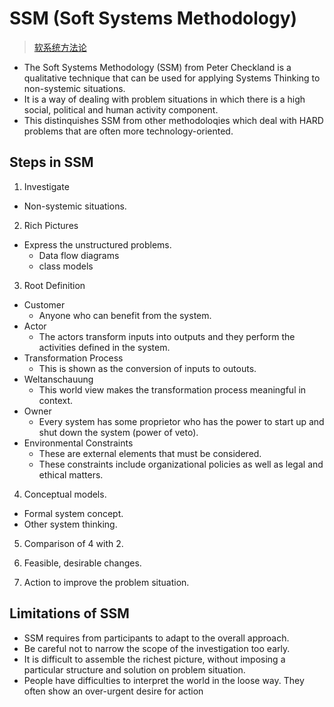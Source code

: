 # SSM (Soft Systems Methodology)

>[软系统方法论]

- The Soft Systems Methodology (SSM) from Peter Checkland is a qualitative technique that can be used for applying Systems Thinking to non-systemic situations.
-  It is a way of dealing with problem situations in which there is a high social, political and human activity component.
- This distinquishes SSM from other methodoloqies which deal with HARD problems that are often more technology-oriented.

## Steps in SSM

1. Investigate

- Non-systemic situations.

2. Rich Pictures

- Express the unstructured problems.
  - Data flow diagrams
  - class models

3. Root Definition

- Customer
  - Anyone who can benefit from the system.
- Actor
  - The actors transform inputs into outputs and they perform the activities defined in the system.
- Transformation Process
  - This is shown as the conversion of inputs to outouts.
- Weltanschauung
  - This world view makes the transformation process meaningful in context.
- Owner
  - Every system has some proprietor who has the power to start up and shut down the system (power of veto).
- Environmental Constraints
  - These are external elements that must be considered.
  - These constraints include organizational policies as well as legal and ethical matters.

4. Conceptual models.

- Formal system concept.
- Other system thinking.

5. Comparison of 4 with 2.

6. Feasible, desirable changes.

7. Action to improve the problem situation.

## Limitations of SSM

- SSM requires from participants to adapt to the overall approach.
- Be careful not to narrow the scope of the investigation too early.
- It is difficult to assemble the richest picture, without imposing a particular structure and solution on problem situation.
- People have difficulties to interpret the world in the loose way. They often show an over-urgent desire for action

#

[软系统方法论]:https://baike.baidu.com/item/%E8%BD%AF%E7%B3%BB%E7%BB%9F%E6%96%B9%E6%B3%95%E8%AE%BA/3854000
